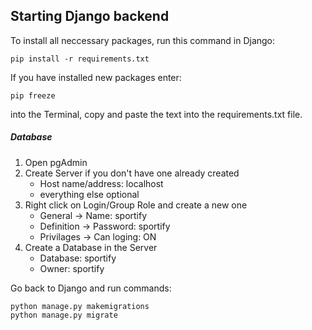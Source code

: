## Starting Django backend

To install all neccessary packages, run this command in Django: <br> 
```
pip install -r requirements.txt
```
If you have installed new packages enter:
```
pip freeze 
```
into the Terminal, copy and paste the text into the requirements.txt file.
##### Database
1. Open pgAdmin
2. Create Server if you don't have one already created
   - Host name/address: localhost
   - everything else optional
3. Right click on Login/Group Role and create a new one
   - General -> Name: sportify
   - Definition -> Password: sportify
   - Privilages -> Can loging: ON
4. Create a Database in the Server 
   - Database: sportify
   - Owner: sportify

Go back to Django and run commands:
```
python manage.py makemigrations
python manage.py migrate
```